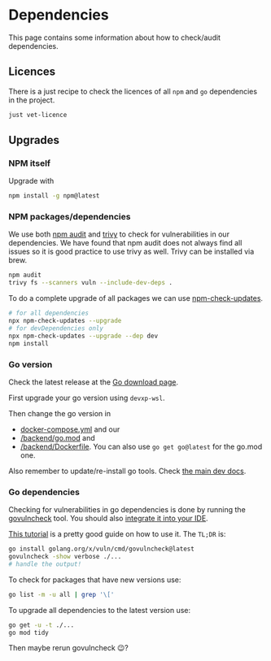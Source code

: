 # Dependencies

This page contains some information about how to check/audit dependencies.

## Licences

There is a just recipe to check the licences of all `npm` and `go` dependencies
in the project.

```bash
just vet-licence
```

## Upgrades

### NPM itself

Upgrade with

```bash
npm install -g npm@latest
```

### NPM packages/dependencies

We use both [npm audit](https://docs.npmjs.com/cli/v10/commands/npm-audit) and
[trivy](https://trivy.dev/latest/) to check for vulnerabilities in our
dependencies. We have found that npm audit does not always find all issues so it
is good practice to use trivy as well. Trivy can be installed via brew.

```bash
npm audit
trivy fs --scanners vuln --include-dev-deps .
```

To do a complete upgrade of all packages we can use
[npm-check-updates](https://www.npmjs.com/package/npm-check-updates).

```bash
# for all dependencies
npx npm-check-updates --upgrade
# for devDependencies only
npx npm-check-updates --upgrade --dep dev
npm install
```

### Go version

Check the latest release at the [Go download page](https://go.dev/dl/).

First upgrade your go version using `devxp-wsl`.

Then change the go version in

* [docker-compose.yml](../docker-compose.yml) and our
* [/backend/go.mod](../backend/go.mod) and
* [/backend/Dockerfile](../backend/Dockerfile). You can also use
  `go get go@latest` for the go.mod one.

Also remember to update/re-install go tools. Check
[the main dev docs](./index.md).

### Go dependencies

Checking for vulnerabilities in go dependencies is done by running the
[govulncheck](https://pkg.go.dev/golang.org/x/vuln/cmd/govulncheck) tool. You
should also
[integrate it into your IDE](https://go.dev/doc/security/vuln/editor).

[This tutorial](https://go.dev/doc/tutorial/govulncheck) is a pretty good guide
on how to use it. The `TL;DR` is:

```bash
go install golang.org/x/vuln/cmd/govulncheck@latest
govulncheck -show verbose ./...
# handle the output!
```

To check for packages that have new versions use:

```bash
go list -m -u all | grep '\['
```

To upgrade all dependencies to the latest version use:

```bash
go get -u -t ./...
go mod tidy
```

Then maybe rerun govulncheck 😉?

